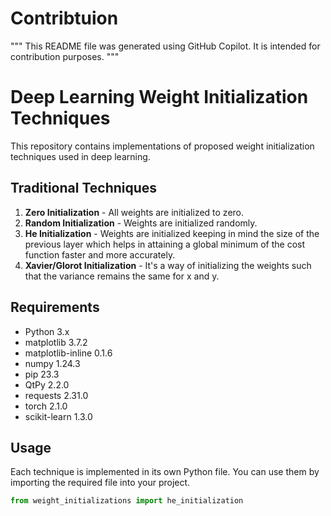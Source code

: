 # Contribtuion

"""
This README file was generated using GitHub Copilot. It is intended for contribution purposes.
"""

# Deep Learning Weight Initialization Techniques

This repository contains implementations of proposed weight initialization techniques used in deep learning.

## Traditional Techniques

1. **Zero Initialization** - All weights are initialized to zero.
2. **Random Initialization** - Weights are initialized randomly.
3. **He Initialization** - Weights are initialized keeping in mind the size of the previous layer which helps in attaining a global minimum of the cost function faster and more accurately.
4. **Xavier/Glorot Initialization** - It's a way of initializing the weights such that the variance remains the same for x and y.

## Requirements

- Python 3.x
- matplotlib 3.7.2
- matplotlib-inline 0.1.6
- numpy 1.24.3
- pip  23.3
- QtPy 2.2.0
- requests 2.31.0
- torch 2.1.0
- scikit-learn 1.3.0

## Usage

Each technique is implemented in its own Python file. You can use them by importing the required file into your project.

```python
from weight_initializations import he_initialization

